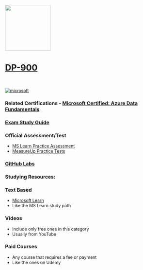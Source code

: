 <img src="https://images.credly.com/size/340x340/images/70eb1e3f-d4de-4377-a062-b20fb29594ea/azure-data-fundamentals-600x600.png" width="150" height="150">

# [DP-900](https://learn.microsoft.com/certifications/exams/dp-900)
<br>

<a href='https://learn.microsoft.com/en-us/certifications/browse/?type=fundamentals' target="_blank"><img alt='microsoft' src='https://img.shields.io/badge/fundamentals-100000?style=for-the-badge&logo=microsoft&logoColor=white&labelColor=0078D4&color=212221'/></a> 



### Related Certifications - [Microsoft Certified: Azure Data Fundamentals](https://learn.microsoft.com/en-us/certifications/azure-data-fundamentals)

### [Exam Study Guide](https://aka.ms/dp900-studyguide)

### Official Assessment/Test
- [MS Learn Practice Assessment](https://learn.microsoft.com/certifications/exams/dp-900/practice/assessment?assessment-type=practice&assessmentId=24)
- [MeasureUp Practice Tests](https://www.measureup.com/microsoft-practice-test-dp-900-microsoft-azure-data-fundamentals.html)

### [GitHub Labs](https://aka.ms/dp900labs)

### Studying Resources:

### Text Based
- [Microsoft Learn](https://learn.microsoft.com/certifications/exams/dp-900)
- Like the MS Learn study path

### Videos
- Include only free ones in this category
- Usually from YouTube

### Paid Courses
- Any course that requires a fee or payment
- Like the ones on Udemy

